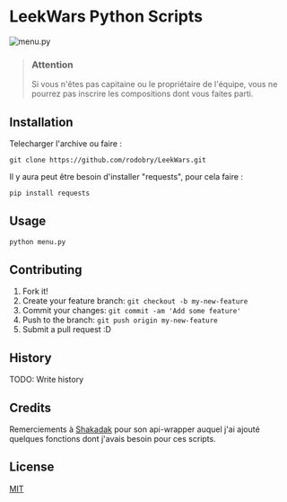 # LeekWars Python Scripts

![menu.py](https://i.imgur.com/jgxrbC3.png)

> ### Attention
> Si vous n'êtes pas capitaine ou le propriétaire de l'équipe, vous ne pourrez pas inscrire les compositions dont vous faites parti.



## Installation

Telecharger l'archive ou faire :

```
git clone https://github.com/rodobry/LeekWars.git
```

Il y aura peut être besoin d'installer "requests", pour cela faire :

```python
pip install requests
```

## Usage

```python
python menu.py
```

## Contributing


1. Fork it!
2. Create your feature branch: `git checkout -b my-new-feature`
3. Commit your changes: `git commit -am 'Add some feature'`
4. Push to the branch: `git push origin my-new-feature`
5. Submit a pull request :D

## History

TODO: Write history

## Credits

Remerciements à [Shakadak](https://github.com/Shakadak) pour son api-wrapper auquel j'ai ajouté quelques fonctions dont j'avais besoin pour ces scripts.

## License

[MIT](https://github.com/rodobry/LeekWars/blob/master/LICENSE)



